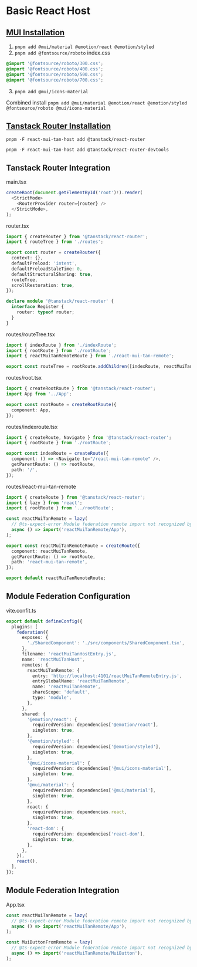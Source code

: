 # Basic React Host

## [MUI Installation](https://mui.com/material-ui/getting-started/installation/)

1. `pnpm add @mui/material @emotion/react @emotion/styled`
2. `pnpm add @fontsource/roboto`
index.css
```css
@import '@fontsource/roboto/300.css';
@import '@fontsource/roboto/400.css';
@import '@fontsource/roboto/500.css';
@import '@fontsource/roboto/700.css';
```
3. `pnpm add @mui/icons-material`

Combined install
`pnpm add @mui/material @emotion/react @emotion/styled @fontsource/roboto @mui/icons-material`

## [Tanstack Router Installation](https://tanstack.com/router/latest/docs/framework/react/quick-start)

`pnpm -F react-mui-tan-host add @tanstack/react-router`

`pnpm -F react-mui-tan-host add @tanstack/react-router-devtools`

## Tanstack Router Integration

main.tsx
```typescript
createRoot(document.getElementById('root')!).render(
  <StrictMode>
    <RouterProvider router={router} />
  </StrictMode>,
);
```

router.tsx
```typescript
import { createRouter } from '@tanstack/react-router';
import { routeTree } from './routes';

export const router = createRouter({
  context: {},
  defaultPreload: 'intent',
  defaultPreloadStaleTime: 0,
  defaultStructuralSharing: true,
  routeTree,
  scrollRestoration: true,
});

declare module '@tanstack/react-router' {
  interface Register {
    router: typeof router;
  }
}
```

routes/routeTree.tsx
```typescript
import { indexRoute } from './indexRoute';
import { rootRoute } from './rootRoute';
import { reactMuiTanRemoteRoute } from './react-mui-tan-remote';

export const routeTree = rootRoute.addChildren([indexRoute, reactMuiTanRemoteRoute]);
```

routes/root.tsx
```typescript
import { createRootRoute } from '@tanstack/react-router';
import App from '../App';

export const rootRoute = createRootRoute({
  component: App,
});
```

routes/indexroute.tsx
```typescript
import { createRoute, Navigate } from '@tanstack/react-router';
import { rootRoute } from './rootRoute';

export const indexRoute = createRoute({
  component: () => <Navigate to="/react-mui-tan-remote" />,
  getParentRoute: () => rootRoute,
  path: '/',
});
```

routes/react-mui-tan-remote
```typescript
import { createRoute } from '@tanstack/react-router';
import { lazy } from 'react';
import { rootRoute } from '../rootRoute';

const reactMuiTanRemote = lazy(
  // @ts-expect-error Module federation remote import not recognized by TypeScript
  async () => import('reactMuiTanRemote/App'),
);

export const reactMuiTanRemoteRoute = createRoute({
  component: reactMuiTanRemote,
  getParentRoute: () => rootRoute,
  path: 'react-mui-tan-remote',
});

export default reactMuiTanRemoteRoute;
```

## Module Federation Configuration
vite.confit.ts
```typescript
export default defineConfig({
  plugins: [
    federation({
      exposes: {
        './SharedComponent': './src/components/SharedComponent.tsx',
      },
      filename: 'reactMuiTanHostEntry.js',
      name: 'reactMuiTanHost',
      remotes: {
        reactMuiTanRemote: {
          entry: 'http://localhost:4101/reactMuiTanRemoteEntry.js',
          entryGlobalName: 'reactMuiTanRemote',
          name: 'reactMuiTanRemote',
          shareScope: 'default',
          type: 'module',
        },
      },
      shared: {
        '@emotion/react': {
          requiredVersion: dependencies['@emotion/react'],
          singleton: true,
        },
        '@emotion/styled': {
          requiredVersion: dependencies['@emotion/styled'],
          singleton: true,
        },
        '@mui/icons-material': {
          requiredVersion: dependencies['@mui/icons-material'],
          singleton: true,
        },
        '@mui/material': {
          requiredVersion: dependencies['@mui/material'],
          singleton: true,
        },
        react: {
          requiredVersion: dependencies.react,
          singleton: true,
        },
        'react-dom': {
          requiredVersion: dependencies['react-dom'],
          singleton: true,
        },
      },
    }),
    react(),
  ],
});
```

## Module Federation Integration
App.tsx
```typescript
const reactMuiTanRemote = lazy(
  // @ts-expect-error Module federation remote import not recognized by TypeScript
  async () => import('reactMuiTanRemote/App'),
);

const MuiButtonFromRemote = lazy(
  // @ts-expect-error Module federation remote import not recognized by TypeScript
  async () => import('reactMuiTanRemote/MuiButton'),
);
```
